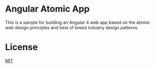 # Angular Atomic App

This is a sample for building an Angular 4 web app based on the atomic web design principles and best of breed industry design patterns.



# License
 [MIT](/LICENSE)
